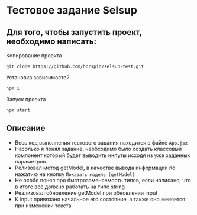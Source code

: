 # Тестовое задание Selsup

## Для того, чтобы запустить проект, необходимо написать:

Копирование проекта
```console
git clone https://github.com/horspid/selsup-test.git
```
Установка зависимостей
```console
npm i
```

Запуск проекта
```console
npm start
```

## Описание
- Весь код выполнения тестового задания находится в файле `App.jsx`
- Насолько я понял задание, необходимо было создать классовый компонент который будет выводить инпуты исходя из уже заданных параметров.
- Релизовал метод getModel, в качестве вывода информации по нажатию на кнопку `Показать модель (getModel)`
- Не особо понял про быстрозаменяемость типов, если написано, что в итоге все должно работать на типе string
- Реализовал обновление getModel при обновлении input
- К input привязано начальное его состояние, а также оно меняется при изменении текста



